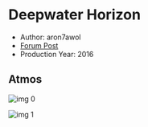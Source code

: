 # Deepwater Horizon

* Author: aron7awol
* [Forum Post](https://www.avsforum.com/threads/bass-eq-for-filtered-movies.2995212/post-57334724)
* Production Year: 2016

## Atmos

![img 0](https://i.imgur.com/7j8kZGY.jpg)

![img 1](https://i.imgur.com/tTPXhjX.jpg)

